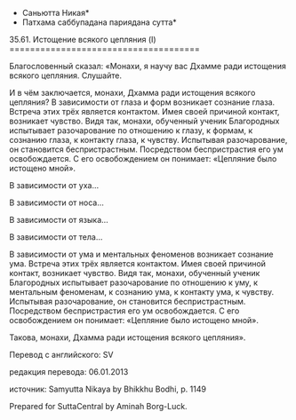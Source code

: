 * Саньютта Никая*
* Патхама саббупадана париядана сутта*

35\.61\. Истощение всякого цепляния \(I\)
\=\=\=\=\=\=\=\=\=\=\=\=\=\=\=\=\=\=\=\=\=\=\=\=\=\=\=\=\=\=\=\=\=\=\=\=\=

Благословенный сказал: «Монахи, я научу вас Дхамме ради истощения всякого цепляния\. Слушайте\.

И в чём заключается, монахи, Дхамма ради истощения всякого цепляния? В зависимости от глаза и форм возникает сознание глаза\. Встреча этих трёх является контактом\. Имея своей причиной контакт, возникает чувство\. Видя так, монахи, обученный ученик Благородных испытывает разочарование по отношению к глазу, к формам, к сознанию глаза, к контакту глаза, к чувству\. Испытывая разочарование, он становится беспристрастным\. Посредством беспристрастия его ум освобождается\. С его освобождением он понимает: «Цепляние было истощено мной»\.

В зависимости от уха…

В зависимости от носа…

В зависимости от языка…

В зависимости от тела…

В зависимости от ума и ментальных феноменов возникает сознание ума\. Встреча этих трёх является контактом\. Имея своей причиной контакт, возникает чувство\. Видя так, монахи, обученный ученик Благородных испытывает разочарование по отношению к уму, к ментальным феноменам, к сознанию ума, к контакту ума, к чувству\. Испытывая разочарование, он становится беспристрастным\. Посредством беспристрастия его ум освобождается\. С его освобождением он понимает: «Цепляние было истощено мной»\.

Такова, монахи, Дхамма ради истощения всякого цепляния»\.

Перевод с английского: SV

редакция перевода: 06\.01\.2013

источник: Samyutta Nikaya by Bhikkhu Bodhi, p\. 1149

Prepared for SuttaCentral by Aminah Borg\-Luck\.